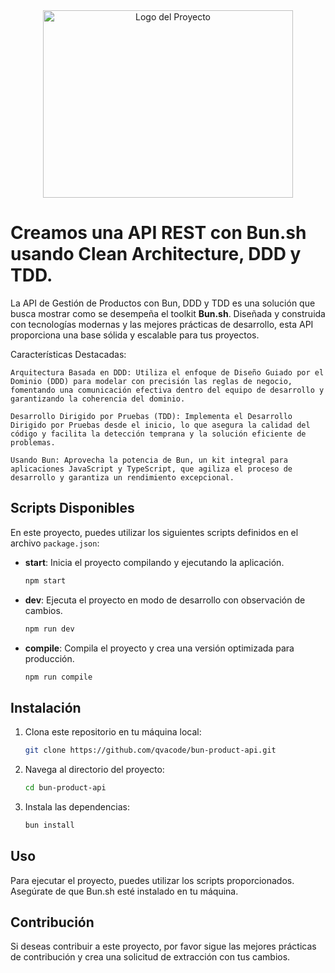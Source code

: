 <div align="center">
  <img src="https://res.cloudinary.com/dlwhh53by/image/upload/v1694986316/Bun_Logo_ndlcoh.svg" alt="Logo del Proyecto" width="400" height="300">
</div>

# Creamos una API REST con Bun.sh usando Clean Architecture, DDD y TDD.

La API de Gestión de Productos con Bun, DDD y TDD es una solución que busca mostrar como se desempeña el toolkit **Bun.sh**. Diseñada y construida con tecnologías modernas y las mejores prácticas de desarrollo, esta API proporciona una base sólida y escalable para tus proyectos.

Características Destacadas:

    Arquitectura Basada en DDD: Utiliza el enfoque de Diseño Guiado por el Dominio (DDD) para modelar con precisión las reglas de negocio, fomentando una comunicación efectiva dentro del equipo de desarrollo y garantizando la coherencia del dominio.

    Desarrollo Dirigido por Pruebas (TDD): Implementa el Desarrollo Dirigido por Pruebas desde el inicio, lo que asegura la calidad del código y facilita la detección temprana y la solución eficiente de problemas.

    Usando Bun: Aprovecha la potencia de Bun, un kit integral para aplicaciones JavaScript y TypeScript, que agiliza el proceso de desarrollo y garantiza un rendimiento excepcional.

## Scripts Disponibles

En este proyecto, puedes utilizar los siguientes scripts definidos en el archivo `package.json`:

-   **start**: Inicia el proyecto compilando y ejecutando la aplicación.

    ```bash
    npm start
    ```

-   **dev**: Ejecuta el proyecto en modo de desarrollo con observación de cambios.

    ```bash
    npm run dev
    ```

-   **compile**: Compila el proyecto y crea una versión optimizada para producción.
    ```bash
    npm run compile
    ```

## Instalación

1. Clona este repositorio en tu máquina local:

    ```bash
    git clone https://github.com/qvacode/bun-product-api.git
    ```

2. Navega al directorio del proyecto:

    ```bash
    cd bun-product-api
    ```

3. Instala las dependencias:

    ```bash
    bun install
    ```

## Uso

Para ejecutar el proyecto, puedes utilizar los scripts proporcionados. Asegúrate de que Bun.sh esté instalado en tu máquina.

## Contribución

Si deseas contribuir a este proyecto, por favor sigue las mejores prácticas de contribución y crea una solicitud de extracción con tus cambios.

